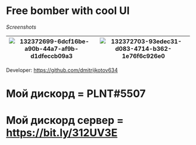# __Free bomber with cool UI__

_Screenshots_

|![132372699-6dcf16be-a90b-44a7-af9b-d1dfeccb09a3](https://user-images.githubusercontent.com/80628386/147291746-28c0c3c7-4e0b-40f4-bacf-fc5e56217f83.png)|![132372703-93edec31-d083-4714-b362-1e76f6c926e0](https://user-images.githubusercontent.com/80628386/147366280-2f685a2e-983d-4647-bf4c-30411bdf57bb.png)|
|-----------------------------------------------------------------------------------------------------------------------|-----------------------------------------------------------------------------------------------------------------------|

Developer: https://github.com/dmitrijkotov634
# Мой дискорд = PLNT#5507
# Мой дискорд сервер = https://bit.ly/312UV3E
